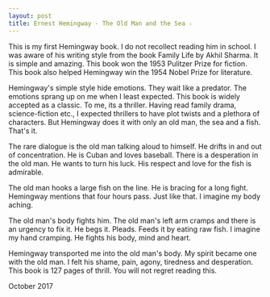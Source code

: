 ```yaml
---
layout: post
title: Ernest Hemingway - The Old Man and the Sea ☆
---
```

This is my first Hemingway book. I do not recollect reading him in school. I was aware of his writing style from the book Family Life by Akhil Sharma. It is simple and amazing. This book won the 1953 Pulitzer Prize for fiction. This book also helped Hemingway win the 1954 Nobel Prize for literature.

Hemingway's simple style hide emotions. They wait like a predator. The emotions sprang up on me when I least expected. This book is widely accepted as a classic. To me, its a thriller. Having read family drama, science-fiction etc., I expected thrillers to have plot twists and a plethora of characters. But Hemingway does it with only an old man, the sea and a fish. That's it.

The rare dialogue is the old man talking aloud to himself. He drifts in and out of concentration. He is Cuban and loves baseball. There is a desperation in the old man. He wants to turn his luck. His respect and love for the fish is admirable.

The old man hooks a large fish on the line. He is bracing for a long fight. Hemingway mentions that four hours pass. Just like that. I imagine my body aching.

The old man's body fights him. The old man's left arm cramps and there is an urgency to fix it. He begs it. Pleads. Feeds it by eating raw fish. I imagine my hand cramping. He fights his body, mind and heart.

Hemingway transported me into the old man's body. My spirit became one with the old man. I felt his shame, pain, agony, tiredness and desperation. This book is 127 pages of thrill. You will not regret reading this.

October 2017
